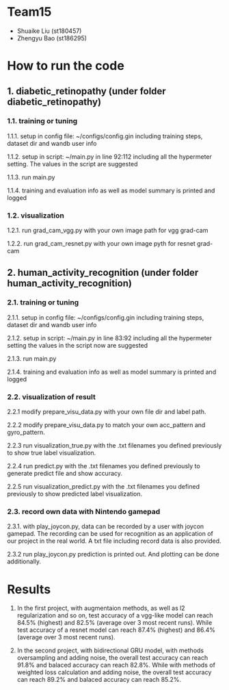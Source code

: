 # Team15
- Shuaike Liu (st180457)
- Zhengyu Bao (st186295)

# How to run the code

## 1. diabetic_retinopathy (under folder diabetic_retinopathy)

### 1.1. training or tuning 
1.1.1. setup in config file: ~/configs/config.gin including training steps, dataset dir and wandb user info 

1.1.2. setup in script: ~/main.py in line 92:112 including all the hypermeter setting. The values in the script are suggested 

1.1.3. run main.py 

1.1.4. training and evaluation info as well as model summary is printed and logged

### 1.2. visualization
1.2.1. run grad_cam_vgg.py with your own image path for vgg grad-cam

1.2.2. run grad_cam_resnet.py with your own image pyth for resnet grad-cam

## 2. human_activity_recognition (under folder human_activity_recognition) 
### 2.1. training or tuning 
2.1.1. setup in config file: ~/configs/config.gin including training steps, dataset dir and wandb user info 

2.1.2. setup in script: ~/main.py in line 83:92 including all the hypermeter setting the values in the script now are suggested 

2.1.3. run main.py 

2.1.4. training and evaluation info as well as model summary is printed and logged

### 2.2. visualization of result
2.2.1 modify prepare_visu_data.py with your own file dir and label path.

2.2.2 modify prepare_visu_data.py to match your own acc_pattern and gyro_pattern.

2.2.3 run visualization_true.py with the .txt filenames you defined previously to show true label visualization.

2.2.4 run predict.py with the .txt filenames you defined previously to generate predict file and show accuracy.

2.2.5 run visualization_predict.py with the .txt filenames you defined previously to show predicted label visualization.

### 2.3. record own data with Nintendo gamepad 
2.3.1. with play_joycon.py, data can be recorded by a user with joycon gamepad. The recording can be used for recognition as an application of our project in the real world. A txt file including record data is also provided. 

2.3.2 run play_joycon.py prediction is printed out. And plotting can be done additionally.

# Results
1. In the first project, with augmentaion methods, as well as l2 regularization and so on, test accuracy of a vgg-like model can reach 84.5% (highest) and 82.5% (average over 3 most recent runs). While test accuracy of a resnet model can reach 87.4% (highest) and 86.4% (average over 3 most recent runs).

2. In the second project, with bidirectional GRU model, with methods oversampling and adding noise, the overall test accuracy can reach 91.8% and balaced accuracy can reach 82.8%. While with methods of weighted loss calculation and adding noise, the overall test accuracy can reach 89.2% and balaced accuracy can reach 85.2%.


